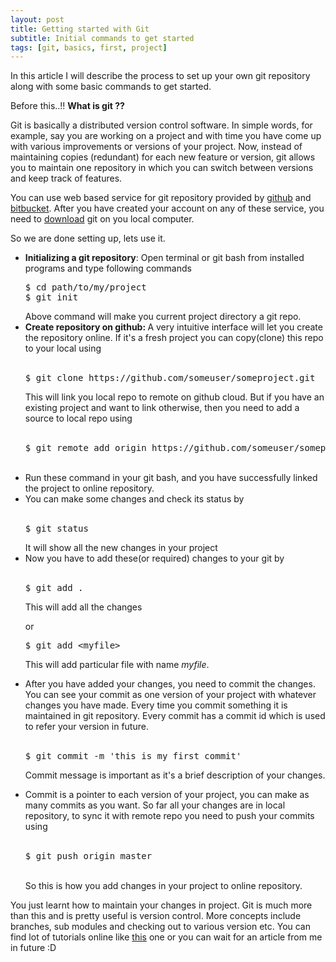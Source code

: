 ```yaml
---
layout: post
title: Getting started with Git
subtitle: Initial commands to get started
tags: [git, basics, first, project]
---
```


In this article I will describe the process to set up your own git repository along with some basic commands to get started.

Before this..!! **What is git ??**

Git is basically a distributed version control software. In simple words, for example, say you are working on a project and with time you have come up with various improvements or versions of your project. Now, instead of maintaining copies (redundant) for each new feature or version, git allows you to maintain one repository in which you can switch between versions and keep track of features.

You can use web based service for git repository provided by [github](https://github.com/) and [bitbucket](https://bitbucket.org/). After you have created your account on any of these service, you need to [download](http://git-scm.com/downloads) git on you local computer.

So we are done setting up, lets use it.

<ul>
    <li><strong>Initializing a git repository</strong>: Open terminal or git bash from installed programs and type following commands<br clear="none" />
<pre class="lang:sh decode:true ">$ cd path/to/my/project
$ git init</pre>
Above command will make you current project directory a git repo.</li>
    <li><strong>Create repository on github: </strong>A very intuitive interface will let you create the repository online. If it's a fresh project you can copy(clone) this repo to your local using<br clear="none" /><br clear="none" />
    <pre class="lang:sh decode:true ">$ git clone https://github.com/someuser/someproject.git</pre>
    This will link you local repo to remote on github cloud. But if you have an existing project and want to link otherwise, then you need to add a source to local repo using
    <br clear="none" /><br clear="none" />
<pre class="lang:sh decode:true ">$ git remote add origin https://github.com/someuser/someproject.git</pre>
&nbsp;</li>
    <li>Run these command in your git bash, and you have successfully linked the project to online repository.</li>
    <li>You can make some changes and check its status by<br clear="none" /><br clear="none" />
<pre class="lang:sh decode:true ">$ git status</pre>
It will show all the new changes in your project</li>
    <li>Now you have to add these(or required) changes to your git by<br clear="none" /><br clear="none" />
<pre class="lang:sh decode:true ">$ git add .</pre>
This will add all the changes

or
<pre class="lang:sh decode:true ">$ git add &lt;myfile&gt;</pre>
This will add particular file with name <em>myfile</em>.</li>
    <li>After you have added your changes, you need to commit the changes. You can see your commit as one version of your project with whatever changes you have made. Every time you commit something it is maintained in git repository. Every commit has a commit id which is used to refer your version in future.<br clear="none" /><br clear="none" />
<pre class="lang:sh decode:true ">$ git commit -m 'this is my first commit'</pre>
Commit message is important as it's a brief description of your changes.</li>
    <li>Commit is a pointer to each version of your project, you can make as many commits as you want. So far all your changes are in local repository, to sync it with remote repo you need to push your commits using<br clear="none" /><br clear="none" />
<pre class="lang:sh decode:true ">$ git push origin master</pre>

<br clear="none" />So this is how you add changes in your project to online repository.<strong><br clear="none" /></strong></li>
</ul>
<div>You just learnt how to maintain your changes in project. Git is much more than this and is pretty useful is version control. More concepts include branches, sub modules and checking out to various version etc. You can find lot of tutorials online like <a title="this" href="https://www.atlassian.com/git/tutorials/" target="_blank" shape="rect">this</a> one or you can wait for an article from me in future :D </div>
<div></div>
<br clear="none" /><br clear="none" />